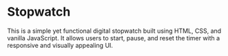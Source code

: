 # Stopwatch
This is a simple yet functional digital stopwatch built using HTML, CSS, and vanilla JavaScript. It allows users to start, pause, and reset the timer with a responsive and visually appealing UI.
